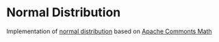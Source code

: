 # Normal Distribution

Implementation of [normal distribution](http://en.wikipedia.org/wiki/Normal_distribution) based on [Apache Commonts Math](http://commons.apache.org/proper/commons-math/)

